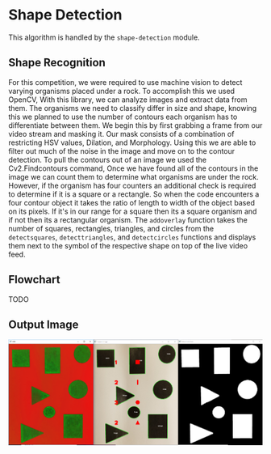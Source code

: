 # Shape Detection
This algorithm is handled by the `shape-detection` module.

## Shape Recognition
For this competition, we were required to use machine vision to detect varying organisms placed under a rock. To accomplish this we used OpenCV, With this library, we can analyze images and extract data from them. The organisms we need to classify differ in size and shape, knowing this we planned to use the number of contours each organism has to differentiate between them. We begin this by first grabbing a frame from our video stream and masking it. Our mask consists of a combination of restricting HSV values, Dilation, and Morphology. Using this we are able to filter out much of the noise in the image and move on to the contour detection. To pull the contours out of an image we used the Cv2.Findcontours command, Once we have found all of the contours in the image we can count them to determine what organisms are under the rock. However, if the organism has four counters an additional check is required to determine if it is a square or a rectangle. So when the code encounters a four contour object it takes the ratio of length to width of the object based on its pixels. If it's in our range for a square then its a square organism and if not then its a rectangular organism.
The `addoverlay` function takes the number of squares, rectangles, triangles, and circles from the `detectsquares`, `detecttriangles`, and `detectcircles` functions and displays them next to the symbol of the respective shape on top of the live video feed.

## Flowchart
TODO

## Output Image
![Output Image](./output.png)
